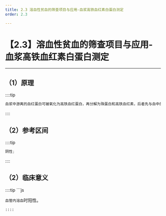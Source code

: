 ```yaml
---
title: 2.3 溶血性贫血的筛查项目与应用-血浆高铁血红素白蛋白测定
order: 2.3

---
```


# 【2.3】溶血性贫血的筛查项目与应用-血浆高铁血红素白蛋白测定

<kaodian :text="'血液学检验记忆卡'" />

<!-- ###### 第八章 溶血性贫血的实验诊断

> 临床血液学检验 -->

<beitiX/>

---

## （1）原理

<son :text="'血液学检验记忆卡'" text1="（1）原理,参考区间" :textOption="[['了解','基础知识','相关专业知识'],['了解','基础知识','相关专业知识'],['掌握','基础知识','相关专业知识']]" />

::::tip

```js
血浆中游离的血红蛋白可被氧化为高铁血红蛋白，再分解为珠蛋白和高铁血红素，后者先与血中的血红蛋白结合，血红蛋白消耗完后，高铁血红素与白蛋白结合形成高铁血红素白蛋白，后者与硫化胺形成一个容易识别的铵血色原，用光谱仪观察结果，在绿光区 558nm 处有一最佳吸收区带。
```

::::

## （2）参考区间

<son :text="'血液学检验记忆卡'" text1="（1）原理,参考区间" :textOption="[['了解','基础知识','相关专业知识'],['了解','基础知识','相关专业知识'],['掌握','基础知识','相关专业知识']]" />

::::tip

```js
阴性;
```

::::

## （2）临床意义

<son :text="'血液学检验记忆卡'" text1="（2）临床意义" :textOption="[['熟练掌握','专业知识','专业实践能力'],['熟练掌握','专业知识','专业实践能力'],['熟练掌握','专业知识','专业实践能力']]" />
::::tip
```js

`血管内溶血`时阳性。

```
::::
```
